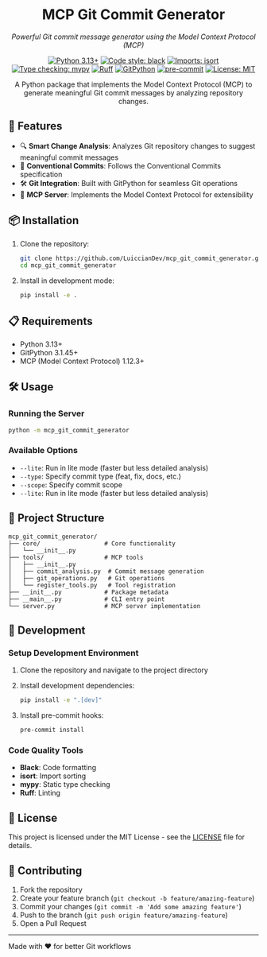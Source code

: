 <div align="center">
   <h1>MCP Git Commit Generator</h1>

   <p>
      <em>Powerful Git commit message generator using the Model Context Protocol (MCP)</em>
   </p>

   [![Python 3.13+](https://img.shields.io/badge/python-3.13+-blue.svg)](https://www.python.org/downloads/)
   [![Code style: black](https://img.shields.io/badge/code%20style-black-000000.svg)](https://github.com/psf/black)
   [![Imports: isort](https://img.shields.io/badge/%20imports-isort-%231674b1?style=flat&labelColor=ef8336)](https://pycqa.github.io/isort/)
   [![Type checking: mypy](https://img.shields.io/badge/mypy-checked-blue.svg)](http://mypy-lang.org/)
   [![Ruff](https://img.shields.io/endpoint?url=https://raw.githubusercontent.com/charliermarsh/ruff/main/assets/badge/v2.json)](https://github.com/astral-sh/ruff)
   [![GitPython](https://img.shields.io/badge/GitPython-3.1%2B-orange)](https://gitpython.readthedocs.io/en/stable/)
   [![pre-commit](https://img.shields.io/badge/pre--commit-enabled-brightgreen?logo=pre-commit&logoColor=white)](https://pre-commit.com/)
   [![License: MIT](https://img.shields.io/badge/License-MIT-green.svg)](LICENSE)

A Python package that implements the Model Context Protocol (MCP) to generate meaningful Git commit messages by analyzing repository changes.
</div>

## 🚀 Features

- 🔍 **Smart Change Analysis**: Analyzes Git repository changes to suggest meaningful commit messages
- 📝 **Conventional Commits**: Follows the Conventional Commits specification
- 🛠️ **Git Integration**: Built with GitPython for seamless Git operations
- 🚀 **MCP Server**: Implements the Model Context Protocol for extensibility

## 📦 Installation

1. Clone the repository:

   ```bash
   git clone https://github.com/LuiccianDev/mcp_git_commit_generator.git
   cd mcp_git_commit_generator
   ```

2. Install in development mode:

   ```bash
   pip install -e .
   ```

## 📋 Requirements

- Python 3.13+
- GitPython 3.1.45+
- MCP (Model Context Protocol) 1.12.3+

## 🛠️ Usage

### Running the Server

```bash
python -m mcp_git_commit_generator
```

### Available Options

- `--lite`: Run in lite mode (faster but less detailed analysis)
- `--type`: Specify commit type (feat, fix, docs, etc.)
- `--scope`: Specify commit scope
- `--lite`: Run in lite mode (faster but less detailed analysis)

## 📂 Project Structure

```text
mcp_git_commit_generator/
├── core/                  # Core functionality
│   └── __init__.py
├── tools/                 # MCP tools
│   ├── __init__.py
│   ├── commit_analysis.py  # Commit message generation
│   ├── git_operations.py   # Git operations
│   └── register_tools.py   # Tool registration
├── __init__.py            # Package metadata
├── __main__.py            # CLI entry point
└── server.py              # MCP server implementation
```

## 🧪 Development

### Setup Development Environment

1. Clone the repository and navigate to the project directory
2. Install development dependencies:

   ```bash
   pip install -e ".[dev]"
   ```

3. Install pre-commit hooks:

   ```bash
   pre-commit install
   ```

### Code Quality Tools

- **Black**: Code formatting
- **isort**: Import sorting
- **mypy**: Static type checking
- **Ruff**: Linting

## 📄 License

This project is licensed under the MIT License - see the [LICENSE](LICENSE) file for details.

## 🤝 Contributing

1. Fork the repository
2. Create your feature branch (`git checkout -b feature/amazing-feature`)
3. Commit your changes (`git commit -m 'Add some amazing feature'`)
4. Push to the branch (`git push origin feature/amazing-feature`)
5. Open a Pull Request

---

Made with ❤️ for better Git workflows

